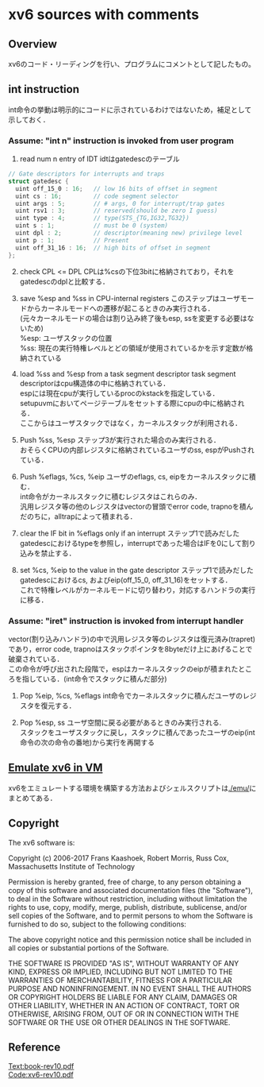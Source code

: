 # xv6 sources with comments

## Overview
xv6のコード・リーディングを行い、プログラムにコメントとして記したもの。

## int instruction
int命令の挙動は明示的にコードに示されているわけではないため，補足として示しておく．  

### Assume: "int n" instruction is invoked from user program
1. read num n entry of IDT
idtはgatedescのテーブル  
```c
// Gate descriptors for interrupts and traps
struct gatedesc {
  uint off_15_0 : 16;   // low 16 bits of offset in segment
  uint cs : 16;         // code segment selector
  uint args : 5;        // # args, 0 for interrupt/trap gates
  uint rsv1 : 3;        // reserved(should be zero I guess)
  uint type : 4;        // type(STS_{TG,IG32,TG32})
  uint s : 1;           // must be 0 (system)
  uint dpl : 2;         // descriptor(meaning new) privilege level
  uint p : 1;           // Present
  uint off_31_16 : 16;  // high bits of offset in segment
};
```

2. check CPL <= DPL
CPLは%csの下位3bitに格納されており，それをgatedescのdplと比較する．  

3. save %esp and %ss in CPU-internal registers
このステップはユーザモードからカーネルモードへの遷移が起こるときのみ実行される．  
(元々カーネルモードの場合は割り込み終了後もesp, ssを変更する必要はないため)  
%esp: ユーザスタックの位置  
%ss: 現在の実行特権レベルとどの領域が使用されているかを示す定数が格納されている  

4. load %ss and %esp from a task segment descriptor
task segment descriptorはcpu構造体の中に格納されている．  
espには現在cpuが実行しているprocのkstackを指定している．  
setupuvmにおいてページテーブルをセットする際にcpuの中に格納される．  
ここからはユーザスタックではなく，カーネルスタックが利用される．  

5. Push %ss, %esp
ステップ3が実行された場合のみ実行される．  
おそらくCPUの内部レジスタに格納されているユーザのss, espがPushされている．  

6. Push %eflags, %cs, %eip
ユーザのeflags, cs, eipをカーネルスタックに積む．  
int命令がカーネルスタックに積むレジスタはこれらのみ．  
汎用レジスタ等の他のレジスタはvectorの冒頭でerror code, trapnoを積んだのちに，alltrapによって積まれる．  

7. clear the IF bit in %eflags only if an interrupt
ステップ1で読みだしたgatedescにおけるtypeを参照し，interruptであった場合はIFを0にして割り込みを禁止する．  

8. set %cs, %eip to the value in the gate descriptor
ステップ1で読みだしたgatedescにおけるcs, およびeip(off\_15\_0, off\_31\_16)をセットする．  
これで特権レベルがカーネルモードに切り替わり，対応するハンドラの実行に移る．  


### Assume: "iret" instruction is invoked from interrupt handler
vector(割り込みハンドラ)の中で汎用レジスタ等のレジスタは復元済み(trapret)であり，error code, trapnoはスタックポインタを8byteだけ上にあげることで破棄されている．  
この命令が呼び出された段階で，espはカーネルスタックのeipが積まれたところを指している．(int命令でスタックに積んだ部分)  

1. Pop %eip, %cs, %eflags
int命令でカーネルスタックに積んだユーザのレジスタを復元する．  

2. Pop %esp, ss
ユーザ空間に戻る必要があるときのみ実行される.  
スタックをユーザスタックに戻し，スタックに積んであったユーザのeip(int命令の次の命令の番地)から実行を再開する  


## [Emulate xv6 in VM](./emu/ "Emulate xv6 in VM")
xv6をエミュレートする環境を構築する方法およびシェルスクリプトは[./emu/](./emu/ "./emu/")にまとめてある．  


## Copyright
The xv6 software is:

Copyright (c) 2006-2017 Frans Kaashoek, Robert Morris, Russ Cox,
                        Massachusetts Institute of Technology

Permission is hereby granted, free of charge, to any person obtaining
a copy of this software and associated documentation files (the
"Software"), to deal in the Software without restriction, including
without limitation the rights to use, copy, modify, merge, publish,
distribute, sublicense, and/or sell copies of the Software, and to
permit persons to whom the Software is furnished to do so, subject to
the following conditions:

The above copyright notice and this permission notice shall be
included in all copies or substantial portions of the Software.

THE SOFTWARE IS PROVIDED "AS IS", WITHOUT WARRANTY OF ANY KIND,
EXPRESS OR IMPLIED, INCLUDING BUT NOT LIMITED TO THE WARRANTIES OF
MERCHANTABILITY, FITNESS FOR A PARTICULAR PURPOSE AND
NONINFRINGEMENT. IN NO EVENT SHALL THE AUTHORS OR COPYRIGHT HOLDERS BE
LIABLE FOR ANY CLAIM, DAMAGES OR OTHER LIABILITY, WHETHER IN AN ACTION
OF CONTRACT, TORT OR OTHERWISE, ARISING FROM, OUT OF OR IN CONNECTION
WITH THE SOFTWARE OR THE USE OR OTHER DEALINGS IN THE SOFTWARE.


## Reference
[Text:book-rev10.pdf](https://pdos.csail.mit.edu/6.828/2017/xv6/book-rev10.pdf "book-rev10.pdf")  
[Code:xv6-rev10.pdf](https://pdos.csail.mit.edu/6.828/2017/xv6/xv6-rev10.pdf "xv6-rev10.pdf")
